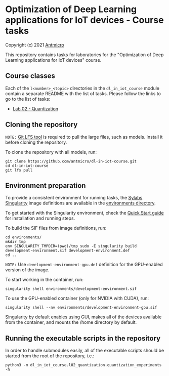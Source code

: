 # Optimization of Deep Learning applications for IoT devices - Course tasks

Copyright (c) 2021 [Antmicro](https://www.antmicro.com)

This repository contains tasks for laboratories for the "Optimization of Deep Learning applications for IoT devices" course.

## Course classes

Each of the `l<number>_<topic>` directories in the `dl_in_iot_course` module contain a separate README with the list of tasks.
Please follow the links to go to the list of tasks:

* [Lab 02 - Quantization](dl_in_iot_course/l02_quantization)

## Cloning the repository

`NOTE:` [Git LFS tool](https://git-lfs.github.com/) is required to pull the large files, such as models.
Install it before cloning the repository.

To clone the repository with all models, run:

```
git clone https://github.com/antmicro/dl-in-iot-course.git
cd dl-in-iot-course
git lfs pull
```

## Environment preparation

To provide a consistent environment for running tasks, the [Sylabs Singularity](https://sylabs.io/singularity/) image definitions are available in the [environments directory](environments/).

To get started with the Singularity environment, check the [Quick Start guide](https://sylabs.io/guides/3.8/user-guide/quick_start.html) for installation and running steps.

To build the SIF files from image definitions, run:

```
cd environments/
mkdir tmp
env SINGULARITY_TMPDIR=(pwd)/tmp sudo -E singularity build development-environment.sif development-environment.def
cd ..
```

`NOTE:` Use `development-environment-gpu.def` definition for the GPU-enabled version of the image.

To start working in the container, run:

```
singularity shell environments/development-environment.sif
```

To use the GPU-enabled container (only for NVIDIA with CUDA), run:

```
singularity shell --nv environments/development-environment-gpu.sif
```

Singularity by default enables using GUI, makes all of the devices available from the container, and mounts the /home directory by default.

## Running the executable scripts in the repository

In order to handle submodules easily, all of the executable scripts should be started from the root of the repository, i.e.:

```
python3 -m dl_in_iot_course.l02_quantization.quantization_experiments -h
```
